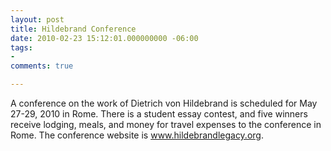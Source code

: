 ```yaml
---
layout: post
title: Hildebrand Conference
date: 2010-02-23 15:12:01.000000000 -06:00
tags:
- 
comments: true

---
```

<p>A conference on the work of Dietrich von Hildebrand is scheduled for May 27-29, 2010 in Rome. There is a student essay contest, and five winners receive lodging, meals, and money for travel expenses to the conference in Rome. The conference website is <a href="http://www.hildebrandlegacy.org">www.hildebrandlegacy.org</a>.</p>
